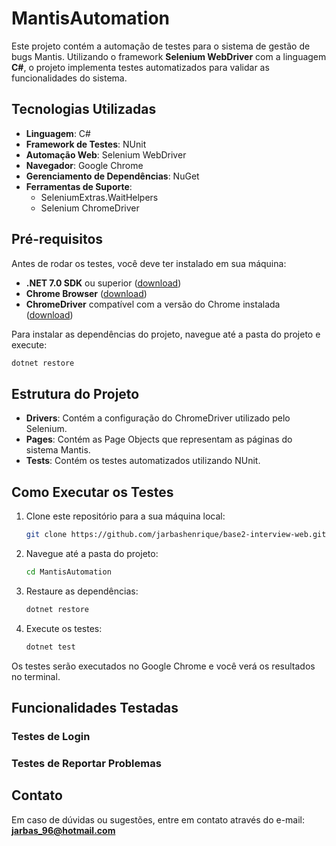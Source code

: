 # MantisAutomation

Este projeto contém a automação de testes para o sistema de gestão de bugs Mantis. Utilizando o framework **Selenium WebDriver** com a linguagem **C#**, o projeto implementa testes automatizados para validar as funcionalidades do sistema.

## Tecnologias Utilizadas

- **Linguagem**: C#
- **Framework de Testes**: NUnit
- **Automação Web**: Selenium WebDriver
- **Navegador**: Google Chrome
- **Gerenciamento de Dependências**: NuGet
- **Ferramentas de Suporte**:
  - SeleniumExtras.WaitHelpers
  - Selenium ChromeDriver

## Pré-requisitos

Antes de rodar os testes, você deve ter instalado em sua máquina:

- **.NET 7.0 SDK** ou superior ([download](https://dotnet.microsoft.com/download))
- **Chrome Browser** ([download](https://www.google.com/chrome/))
- **ChromeDriver** compatível com a versão do Chrome instalada ([download](https://sites.google.com/chromium.org/driver/))

Para instalar as dependências do projeto, navegue até a pasta do projeto e execute:

```bash
dotnet restore
```

## Estrutura do Projeto

- **Drivers**: Contém a configuração do ChromeDriver utilizado pelo Selenium.
- **Pages**: Contém as Page Objects que representam as páginas do sistema Mantis.
- **Tests**: Contém os testes automatizados utilizando NUnit.

## Como Executar os Testes

1. Clone este repositório para a sua máquina local:
   ```bash
   git clone https://github.com/jarbashenrique/base2-interview-web.git
   ```

2. Navegue até a pasta do projeto:
   ```bash
   cd MantisAutomation
   ```

3. Restaure as dependências:
   ```bash
   dotnet restore
   ```

4. Execute os testes:
   ```bash
   dotnet test
   ```

Os testes serão executados no Google Chrome e você verá os resultados no terminal.

## Funcionalidades Testadas

### Testes de Login
### Testes de Reportar Problemas

## Contato

Em caso de dúvidas ou sugestões, entre em contato através do e-mail: **[jarbas_96@hotmail.com](mailto:jarbas_96@hotmail.com)**
